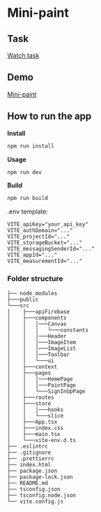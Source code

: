 <h1>Mini-paint</h1>

## Task

<a href="https://drive.google.com/file/d/1-BO74sLy-wnWHu3Yvuyr4vQ0bNm_32pN/view?usp=sharing">Watch task</a>

## Demo

<a href="https://maxpaynecoool.github.io/task12-mini-paint/">Mini-paint</a>

## How to run the app

**Install**

```sh
npm run install
```

**Usage**

```sh
npm run dev
```

**Build**

```sh
npm run build
```


.env template:

```
VITE_apiKey="your_api_key"
VITE_authDomain="..."
VITE_projectId="..."
VITE_storageBucket="..."
VITE_messagingSenderId="..."
VITE_appId="..."
VITE_measurementId="..."
```


### Folder structure

```
├── node_modules
├───public
└───src
│    ├───apiFirebase
│    ├───components
│    │   │───Canvas
│    │   │   └───constants
│    │   │───Header
│    │   │───ImageItem
│    │   │───ImageList
│    │   │───Toolbar
│    │   └───ui
│    ├───context
│    ├───pages
│    │   │───HomePage
│    │   │───PaintPage
│    │   └───SignInUpPage
│    ├───routes
│    ├───store
│    │   │───hooks
│    │   └───slice
│    ├───App.tsx
│    ├───index.css
│    ├───main.tsx
│    └───vite-env.d.ts
├── .eslintrc
├── .gitignore
├── .prettierrc
├── index.html
├── package.json
├── package-lock.json
├── README.md
├── tsconfig.json
├── tsconfig.node.json
└── vite.config.js
```
